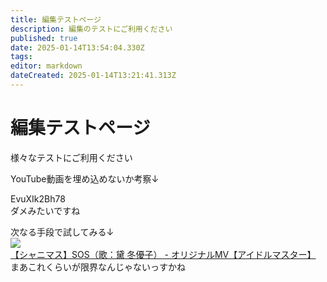 ```yaml
---
title: 編集テストページ
description: 編集のテストにご利用ください
published: true
date: 2025-01-14T13:54:04.330Z
tags: 
editor: markdown
dateCreated: 2025-01-14T13:21:41.313Z
---
```


# 編集テストページ

様々なテストにご利用ください

YouTube動画を埋め込めないか考察↓
<div class="embed-yt-vid">EvuXIk2Bh78</div>
ダメみたいですね

次なる手段で試してみる↓  
[![【シャニマス】SOS（歌：黛 冬優子） - オリジナルMV【アイドルマスター】](https://i.ytimg.com/vi/EvuXIk2Bh78/maxresdefault.jpg)](https://www.youtube.com/watch?v=EvuXIk2Bh78)  
まあこれくらいが限界なんじゃないっすかね